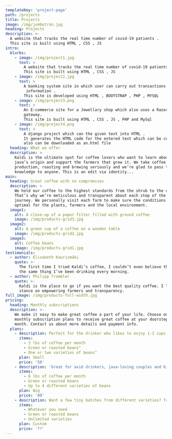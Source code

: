 ```yaml
---
templateKey: 'project-page'
path: /projects
title: Projects
image: /img/jumbotron.jpg
heading: Projects
description: >-
  A website that tracks the real time number of covid-19 patients .
  This site is built using HTML , CSS , JS 
intro:
  blurbs:
    - image: /img/project1.jpg
      text: >
        A website that tracks the real time number of covid-19 patients .
        This site is built using HTML , CSS , JS 
    - image: /img/project2.jpg
      text: >
        A banking system site in which user can carry out transactions view
         information .
        This site is developed using HTML , BOOTSTRAP , PHP , MYSQL 
    - image: /img/project3.png
      text: >
        An E-commerce site for a Jewellary shop which also uses a Razorpay payment 
        gateway.
        This site is built using HTML , CSS , JS , PHP and MySql 
    - image: /img/project4.png
      text: >
        A django project which can the given text into HTML .
        It generates the HTML code for the entered text which can be copied and 
        also can be downloaded as an.html file  
  heading: What we offer
  description: >
    Kaldi is the ultimate spot for coffee lovers who want to learn about their
    java’s origin and support the farmers that grew it. We take coffee
    production, roasting and brewing seriously and we’re glad to pass that
    knowledge to anyone. This is an edit via identity...
main:
  heading: Great coffee with no compromises
  description: >
    We hold our coffee to the highest standards from the shrub to the cup.
    That’s why we’re meticulous and transparent about each step of the coffee’s
    journey. We personally visit each farm to make sure the conditions are
    optimal for the plants, farmers and the local environment.
  image1:
    alt: A close-up of a paper filter filled with ground coffee
    image: /img/products-grid3.jpg
  image2:
    alt: A green cup of a coffee on a wooden table
    image: /img/products-grid2.jpg
  image3:
    alt: Coffee beans
    image: /img/products-grid1.jpg
testimonials:
  - author: Elisabeth Kaurismäki
    quote: >-
      The first time I tried Kaldi’s coffee, I couldn’t even believe that was
      the same thing I’ve been drinking every morning.
  - author: Philipp Trommler
    quote: >-
      Kaldi is the place to go if you want the best quality coffee. I love their
      stance on empowering farmers and transparency.
full_image: /img/products-full-width.jpg
pricing:
  heading: Monthly subscriptions
  description: >-
    We make it easy to make great coffee a part of your life. Choose one of our
    monthly subscription plans to receive great coffee at your doorstep each
    month. Contact us about more details and payment info.
  plans:
    - description: Perfect for the drinker who likes to enjoy 1-2 cups per day.
      items:
        - 3 lbs of coffee per month
        - Green or roasted beans"
        - One or two varieties of beans"
      plan: Small
      price: '50'
    - description: 'Great for avid drinkers, java-loving couples and bigger crowds'
      items:
        - 6 lbs of coffee per month
        - Green or roasted beans
        - Up to 4 different varieties of beans
      plan: Big
      price: '80'
    - description: Want a few tiny batches from different varieties? Try our custom plan
      items:
        - Whatever you need
        - Green or roasted beans
        - Unlimited varieties
      plan: Custom
      price: '??'
---
```

